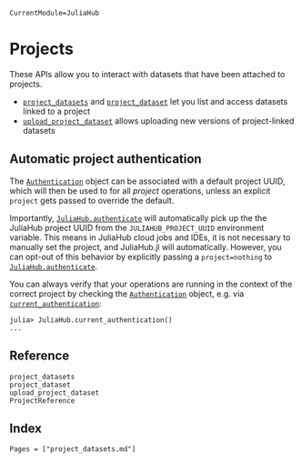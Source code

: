 ```@meta
CurrentModule=JuliaHub
```

# Projects

These APIs allow you to interact with datasets that have been attached to projects.

* [`project_datasets`](@ref) and [`project_dataset`](@ref) let you list and access datasets linked to a project
* [`upload_project_dataset`](@ref) allows uploading new versions of project-linked datasets

## Automatic project authentication

The [`Authentication`](@ref) object can be associated with a default project UUID, which will
then be used to for all _project_ operations, unless an explicit `project` gets passed to
override the default.

Importantly, [`JuliaHub.authenticate`](@ref) will automatically pick up the the JuliaHub
project UUID from the `JULIAHUB_PROJECT_UUID` environment variable. This means in JuliaHub
cloud jobs and IDEs, it is not necessary to manually set the project, and JuliaHub.jl
will automatically.
However, you can opt-out of this behavior by explicitly passing a `project=nothing` to
[`JuliaHub.authenticate`](@ref).

You can always verify that your operations are running in the context of the correct project
by checking the [`Authentication`](@ref) object, e.g. via [`current_authentication`](@ref):

```wip-jldoctest
julia> JuliaHub.current_authentication()
...
```

## Reference

```@docs
project_datasets
project_dataset
upload_project_dataset
ProjectReference
```

## Index

```@index
Pages = ["project_datasets.md"]
```
